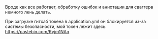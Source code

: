 Вроде как все работает, обработку ошибок и аннотации для сваггера немного лень делать.

При загрузке гитхаб токена в application.yml он блокируется из-за системы безопасности, мой токен лежит здесь https://pastebin.com/Kyjm1NAn
